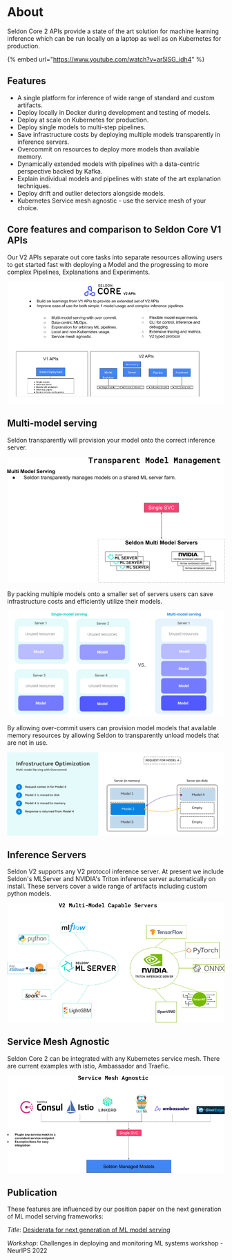 
# About

Seldon Core 2 APIs provide a state of the art solution for machine learning inference which
can be run locally on a laptop as well as on Kubernetes for production.

{% embed url="https://www.youtube.com/watch?v=ar5lSG_idh4" %}

## Features

* A single platform for inference of wide range of standard and custom artifacts.
* Deploy locally in Docker during development and testing of models.
* Deploy at scale on Kubernetes for production.
* Deploy single models to multi-step pipelines.
* Save infrastructure costs by deploying multiple models transparently in inference servers.
* Overcommit on resources to deploy more models than available memory.
* Dynamically extended models with pipelines with a data-centric perspective backed by Kafka.
* Explain individual models and pipelines with state of the art explanation techniques.
* Deploy drift and outlier detectors alongside models.
* Kubernetes Service mesh agnostic - use the service mesh of your choice.


## Core features and comparison to Seldon Core V1 APIs

Our V2 APIs separate out core tasks into separate resources allowing users to get started fast
with deploying a Model and the progressing to more complex Pipelines, Explanations and Experiments.

![intro](images/intro.png)

## Multi-model serving

Seldon transparently will provision your model onto the correct inference server.

![mms1](images/multimodel1.png)

By packing multiple models onto a smaller set of servers users can save infrastructure costs and
efficiently utilize their models.

![mms2](images/mms.png)

By allowing over-commit users can provision model models that available memory resources by
allowing Seldon to transparently unload models that are not in use.

![mms3](images/overcommit.png)

## Inference Servers

Seldon V2 supports any V2 protocol inference server. At present we include Seldon's MLServer and NVIDIA's Triton inference server automatically on install. These servers cover a wide range of artifacts including custom python models.

![servers](images/servers.png)

## Service Mesh Agnostic

Seldon Core 2 can be integrated with any Kubernetes service mesh. There are current examples with istio, Ambassador and Traefic.

![mesh](images/mesh.png)

## Publication

These features are influenced by our position paper on the next generation of ML model serving frameworks:

*Title*: [Desiderata for next generation of ML model serving](http://arxiv.org/abs/2210.14665)

*Workshop*: Challenges in deploying and monitoring ML systems workshop - NeurIPS 2022
